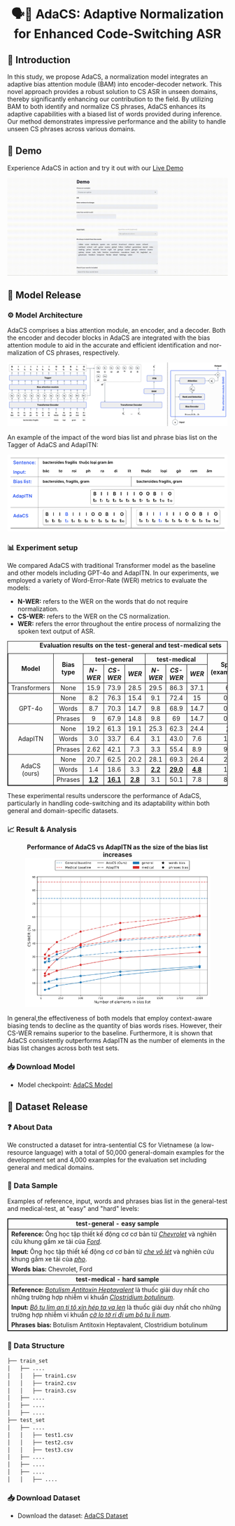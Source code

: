 # <div align="center">🗣️💬 AdaCS: Adaptive Normalization for Enhanced Code-Switching ASR</div>

## 👋 Introduction

In this study, we propose AdaCS, a normalization model integrates an adaptive bias attention module (BAM) into encoder-decoder network. This novel approach provides a robust solution to CS ASR in unseen domains, thereby significantly enhancing our contribution to the field. By utilizing BAM to both identify and normalize CS phrases, AdaCS enhances its adaptive capabilities with a biased list of words provided during inference. Our method demonstrates impressive performance and the ability to handle unseen CS phrases across various domains.

## 🚀 Demo

Experience AdaCS in action and try it out with our [Live Demo](https://adacs-project.github.io)

![Model demo](./assets/adacs_demo.gif)

## 🤖 Model Release

### ⚙️ Model Architecture

AdaCS comprises a bias attention module, an encoder, and a decoder. Both the encoder and decoder blocks in AdaCS are integrated with the bias attention module to aid in the accurate and efficient identification and nor-malization of CS phrases, respectively.

![Model architecture](./assets/adacs_arch.png)

An example of the impact of the word bias list and phrase bias list on the Tagger of AdaCS and AdapITN:

![Model example](./assets/adacs_example.png)

### 📊 Experiment setup

We compared AdaCS with traditional Transformer model as the baseline and other models including GPT-4o and AdapITN. In our experiments, we employed a variety of Word-Error-Rate (WER) metrics to evaluate the models: 
- **N-WER:** refers to the WER on the words that do not require normalization.
- **CS-WER:** refers to the WER on the CS normalization.
- **WER:** refers the error throughout the entire process of normalizing the spoken text output of ASR.

<div align="center">
  <table style="border-collapse:collapse; width:100%; margin: 0 auto; text-align:center; border: 1px solid;">
    <caption style="text-align:center;"><b>Evaluation results on the test-general and test-medical sets</b></caption>
    <thead style="border: 1px solid;">
      <tr>
        <th rowspan="2" style="text-align:center; border: 1px solid;">Model</th>
        <th rowspan="2" style="text-align:center; border: 1px solid;">Bias type</th>
        <th colspan="3" style="text-align:center; border: 1px solid;">test-general</th>
        <th colspan="3" style="text-align:center; border: 1px solid;">test-medical</th>
        <th rowspan="2" style="text-align:center; border: 1px solid;">Speed (examples/s)</th>
      </tr>
      <tr>
        <th style="text-align:center; border: 1px solid;"><em>N-WER</em></th>
        <th style="text-align:center; border: 1px solid;"><em>CS-WER</em></th>
        <th style="text-align:center; border: 1px solid;"><em>WER</em></th>
        <th style="text-align:center; border: 1px solid;"><em>N-WER</em></th>
        <th style="text-align:center; border: 1px solid;"><em>CS-WER</em></th>
        <th style="text-align:center; border: 1px solid;"><em>WER</em></th>
      </tr>
    </thead>
    <tbody style="border: 1px solid;">
      <tr>
        <td style="text-align:center; border: 1px solid;">Transformers</td>
        <td style="text-align:center; border: 1px solid;">None</td>
        <td style="text-align:center; border: 1px solid;">15.9</td>
        <td style="text-align:center; border: 1px solid;">73.9</td>
        <td style="text-align:center; border: 1px solid;">28.5</td>
        <td style="text-align:center; border: 1px solid;">29.5</td>
        <td style="text-align:center; border: 1px solid;">86.3</td>
        <td style="text-align:center; border: 1px solid;">37.1</td>
        <td style="text-align:center; border: 1px solid;">6.6</td>
      </tr>
      <tr>
        <td rowspan="3" style="border: 1px solid;">GPT-4o</td>
        <td style="text-align:center; border: 1px solid;">None</td>
        <td style="text-align:center; border: 1px solid;">8.2</td>
        <td style="text-align:center; border: 1px solid;">76.3</td>
        <td style="text-align:center; border: 1px solid;">15.4</td>
        <td style="text-align:center; border: 1px solid;">9.1</td>
        <td style="text-align:center; border: 1px solid;">72.4</td>
        <td style="text-align:center; border: 1px solid;">15</td>
        <td style="text-align:center; border: 1px solid;">0.11</td>
      </tr>
      <tr>
        <td style="text-align:center; border: 1px solid;">Words</td>
        <td style="text-align:center; border: 1px solid;">8.7</td>
        <td style="text-align:center; border: 1px solid;">70.3</td>
        <td style="text-align:center; border: 1px solid;">14.7</td>
        <td style="text-align:center; border: 1px solid;">9.8</td>
        <td style="text-align:center; border: 1px solid;">68.9</td>
        <td style="text-align:center; border: 1px solid;">14.7</td>
        <td style="text-align:center; border: 1px solid;">0.08</td>
      </tr>
      <tr>
        <td style="text-align:center; border: 1px solid;">Phrases</td>
        <td style="text-align:center; border: 1px solid;">9</td>
        <td style="text-align:center; border: 1px solid;">67.9</td>
        <td style="text-align:center; border: 1px solid;">14.8</td>
        <td style="text-align:center; border: 1px solid;">9.8</td>
        <td style="text-align:center; border: 1px solid;">69</td>
        <td style="text-align:center; border: 1px solid;">14.7</td>
        <td style="text-align:center; border: 1px solid;">0.08</td>
      </tr>
      <tr>
        <td rowspan="3" style="border: 1px solid;">AdapITN</td>
        <td style="text-align:center; border: 1px solid;">None</td>
        <td style="text-align:center; border: 1px solid;">19.2</td>
        <td style="text-align:center; border: 1px solid;">61.3</td>
        <td style="text-align:center; border: 1px solid;">19.1</td>
        <td style="text-align:center; border: 1px solid;">25.3</td>
        <td style="text-align:center; border: 1px solid;">62.3</td>
        <td style="text-align:center; border: 1px solid;">24.4</td>
        <td style="text-align:center; border: 1px solid;"><strong><u>25</u></strong></td>
      </tr>
      <tr>
        <td style="text-align:center; border: 1px solid;">Words</td>
        <td style="text-align:center; border: 1px solid;">3.0</td>
        <td style="text-align:center; border: 1px solid;">33.7</td>
        <td style="text-align:center; border: 1px solid;">6.4</td>
        <td style="text-align:center; border: 1px solid;">3.1</td>
        <td style="text-align:center; border: 1px solid;">43.0</td>
        <td style="text-align:center; border: 1px solid;">7.6</td>
        <td style="text-align:center; border: 1px solid;">14.9</td>
      </tr>
      <tr>
        <td style="text-align:center; border: 1px solid;">Phrases</td>
        <td style="text-align:center; border: 1px solid;">2.62</td>
        <td style="text-align:center; border: 1px solid;">42.1</td>
        <td style="text-align:center; border: 1px solid;">7.3</td>
        <td style="text-align:center; border: 1px solid;">3.3</td>
        <td style="text-align:center; border: 1px solid;">55.4</td>
        <td style="text-align:center; border: 1px solid;">8.9</td>
        <td style="text-align:center; border: 1px solid;">9.45</td>
      </tr>
      <tr>
        <td rowspan="3" style="border: 1px solid;">AdaCS (ours)</td>
        <td style="text-align:center; border: 1px solid;">None</td>
        <td style="text-align:center; border: 1px solid;">20.7</td>
        <td style="text-align:center; border: 1px solid;">62.5</td>
        <td style="text-align:center; border: 1px solid;">20.2</td>
        <td style="text-align:center; border: 1px solid;">28.1</td>
        <td style="text-align:center; border: 1px solid;">69.3</td>
        <td style="text-align:center; border: 1px solid;">26.4</td>
        <td style="text-align:center; border: 1px solid;">23.6</td>
      </tr>
      <tr>
        <td style="text-align:center; border: 1px solid;">Words</td>
        <td style="text-align:center; border: 1px solid;">1.4</td>
        <td style="text-align:center; border: 1px solid;">18.6</td>
        <td style="text-align:center; border: 1px solid;">3.3</td>
        <td style="text-align:center; border: 1px solid;"><strong><u>2.2</u></strong></td>
        <td style="text-align:center; border: 1px solid;"><strong><u>29.0</u></strong></td>
        <td style="text-align:center; border: 1px solid;"><strong><u>4.8</u></strong></td>
        <td style="text-align:center; border: 1px solid;">14.7</td>
      </tr>
      <tr>
        <td style="text-align:center; border: 1px solid;">Phrases</td>
        <td style="text-align:center; border: 1px solid;"><strong><u>1.2</u></strong></td>
        <td style="text-align:center; border: 1px solid;"><strong><u>16.1</u></strong></td>
        <td style="text-align:center; border: 1px solid;"><strong><u>2.8</u></strong></td>
        <td style="text-align:center; border: 1px solid;">3.1</td>
        <td style="text-align:center; border: 1px solid;">50.1</td>
        <td style="text-align:center; border: 1px solid;">7.8</td>
        <td style="text-align:center; border: 1px solid;">8.92</td>
      </tr>
    </tbody>
  </table>
</div>
<p></p>

These experimental results underscore the performance
of AdaCS, particularly in handling code-switching and its
adaptability within both general and domain-specific datasets.

### 📈 Result & Analysis

<div align="center">
  <figure>
    <figcaption style="text-align:center;"><b>Performance of AdaCS vs AdapITN as the size of the bias list increases</b></figcaption>
    <img
    src="./assets/adacs_analysis.png"
    alt="Model analysis">
  </figure>
</div>
<p></p>

In general,the effectiveness of both models that employ context-aware biasing tends to decline as the quantity of bias words rises. However, their CS-WER remains superior to the baseline. Furthermore, it is shown that AdaCS consistently outperforms AdapITN as the number of elements in the bias list changes across both test sets.

### 📥 Download Model

- Model checkpoint: [AdaCS Model](https://github.com/adacs-project/repository/releases)

## 💾 Dataset Release

### ❓ About Data

We constructed a dataset for intra-sentential CS for Vietnamese (a low-resource language) with a total of 50,000 general-domain examples for the development set and 4,000 examples for the evaluation set including general and medical domains.

### 🧪 Data Sample

Examples of reference, input, words and phrases bias list in the general-test and medical-test, at "easy" and "hard" levels:

<div align="center">
  <table style="border-collapse:collapse; width:100%; margin: 0 auto; border: 1px solid;">
    <tbody>
      <tr style="text-align:center !important;">
        <td style="text-align:center !important; border: 1px solid;"><strong>test-general - easy sample</strong></td>
      </tr>
      <tr>
        <td style="border-left: 1px solid; border-right: 1px solid; border-top: 1px solid; border-bottom: 1px solid transparent;"><strong>Reference:</strong> Ông học tập thiết kế động cơ cơ bản từ <em><u>Chevrolet</u></em> và nghiên cứu khung gầm xe tải của <em><u>Ford</u></em>.</td>
      </tr>
      <tr>
        <td style="border-left: 1px solid; border-right: 1px solid; border-top: 1px solid; border-bottom: 1px solid transparent;"><strong>Input:</strong> Ông học tập thiết kế động cơ cơ bản từ <em><u>che vô lét</u></em> và nghiên cứu khung gầm xe tải của <em><u>pho</u></em>.</td>
      </tr>
      <tr>
        <td style="border: 1px solid;"><strong>Words bias:</strong> Chevrolet, Ford</td>
      </tr>
      <tr style="text-align:center !important;">
        <td style="text-align:center; border: 1px solid;"><strong>test-medical - hard sample</strong></td>
      </tr>
      <tr>
        <td style="border-left: 1px solid; border-right: 1px solid; border-top: 1px solid; border-bottom: 1px solid transparent;"><strong>Reference:</strong> <em><u>Botulism Antitoxin Heptavalent</u></em> là thuốc giải duy nhất cho những trường hợp nhiễm vi khuẩn <em><u>Clostridium botulinum</u></em>.</td>
      </tr>
      <tr>
        <td style="border-left: 1px solid; border-right: 1px solid; border-top: 1px solid; border-bottom: 1px solid transparent;"><strong>Input:</strong> <em><u>Bô tu lim an ti tô xin hép ta va len</u></em> là thuốc giải duy nhất cho những trường hợp nhiễm vi khuẩn <em><u>cờ lo tờ ri đi um bô tu li num</u></em>.</td>
      </tr>
      <tr>
        <td style="border: 1px solid;"><strong>Phrases bias:</strong> Botulism Antitoxin Heptavalent, Clostridium botulinum</td>
      </tr>
    </tbody>
  </table>
</div>

### 📝 Data Structure

```bash
├── train_set
│   ├── ....
│   │   ├── train1.csv
│   │   ├── train2.csv
│   │   ├── train3.csv
│   ├── ....
│   ├── ....
│   ├── ....
├── test_set
│   ├── ....
│   │   ├── test1.csv
│   │   ├── test2.csv
│   │   ├── test3.csv
│   ├── ....
│   ├── ....
│   ├── ....
│   │   ├── ....
```

### 📥 Download Dataset

- Download the dataset: [AdaCS Dataset](https://github.com/adacs-project/repository/data)